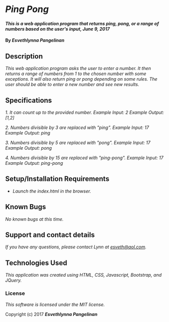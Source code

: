 # _Ping Pong_

#### _This is a web application program that returns ping, pong, or a range of numbers based on the user's input, June 9, 2017_

#### By _**Esvethlynna Pangelinan**_

## Description

_This web application program asks the user to enter a number.  It then returns a range of numbers from 1 to the chosen number with some exceptions.  It will also return ping or pong depending on some rules.  The user should be able to enter a new number and see new results._

## Specifications

_1. It can count up to the provided number._
 _Example Input: 2_
 _Example Output: [1,2]_

_2. Numbers divisible by 3 are replaced with "ping"._
_Example Input: 17_
_Example Output: ping_

_3. Numbers divisible by 5 are replaced with "pong"._
_Example Input: 17_
_Example Output: pong_

_4. Numbers divisible by 15 are replaced with "ping-pong"._
_Example Input: 17_
_Example Output: ping-pong_

## Setup/Installation Requirements

* _Launch the index.html in the browser._


## Known Bugs

_No known bugs at this time._

## Support and contact details

_If you have any questions, please contact Lynn at esveth@aol.com._

## Technologies Used

_This application was created using HTML, CSS, Javascript, Bootstrap, and JQuery._

### License

*This software is licensed under the MIT license.*

Copyright (c) 2017 **_Esvethlynna Pangelinan_**
